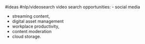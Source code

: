 #ideas
#nlp/videosearch 
video search opportunities: - social media 
- streaming content, 
- digital asset management 
- workplace productivity,
- content moderation 
- cloud storage. 
